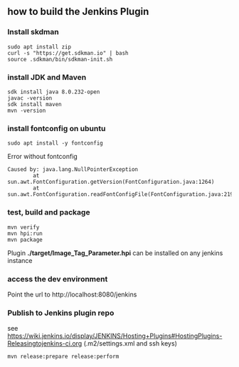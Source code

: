 ## how to build the Jenkins Plugin
 
### Install skdman
```
sudo apt install zip
curl -s "https://get.sdkman.io" | bash
source .sdkman/bin/sdkman-init.sh 
```

### install JDK and Maven
```
sdk install java 8.0.232-open
javac -version
sdk install maven
mvn -version
```

### install fontconfig on ubuntu
```
sudo apt install -y fontconfig
```
Error without fontconfig
```
Caused by: java.lang.NullPointerException
        at sun.awt.FontConfiguration.getVersion(FontConfiguration.java:1264)
        at sun.awt.FontConfiguration.readFontConfigFile(FontConfiguration.java:219)
```

### test, build and package
```
mvn verify
mvn hpi:run
mvn package
```
Plugin **./target/Image_Tag_Parameter.hpi** can be installed on any jenkins instance

### access the dev environment
Point the url to http://localhost:8080/jenkins

### Publish to Jenkins plugin repo
see https://wiki.jenkins.io/display/JENKINS/Hosting+Plugins#HostingPlugins-Releasingtojenkins-ci.org (.m2/settings.xml and ssh keys)
```
mvn release:prepare release:perform
```
